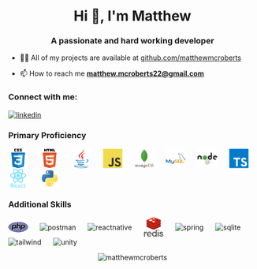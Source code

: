<h1 align="center">Hi 👋, I'm Matthew</h1>
<h3 align="center">A passionate and hard working developer</h3>

- 👨‍💻 All of my projects are available at [github.com/matthewmcroberts](github.com/matthewmcroberts)

- 📫 How to reach me **matthew.mcroberts22@gmail.com**

<h3 align="left">Connect with me:</h3>
<p align="left">
  <a href="https://www.linkedin.com/in/matthew-mcroberts-169639267/" target="blank"><img align="center" src="https://www.vectorlogo.zone/logos/linkedin/linkedin-icon.svg" alt="linkedin" height="30" width="30" /></a>
</p>
<h3 align="left">Primary Proficiency</h3>
<p align="left">
  <a href="https://www.w3schools.com/css/" target="blank" rel="noreferrer" style="margin-right: 20px; text-decoration: none; border: none;">
    <img src="https://raw.githubusercontent.com/devicons/devicon/master/icons/css3/css3-original-wordmark.svg" alt="css3" width="40" height="40" style="vertical-align: middle;"/>
  </a>
  <a href="https://www.w3.org/html/" target="blank" rel="noreferrer" style="margin-right: 20px; text-decoration: none; border: none;">
    <img src="https://raw.githubusercontent.com/devicons/devicon/master/icons/html5/html5-original-wordmark.svg" alt="html5" width="40" height="40" style="vertical-align: middle;"/>
  </a>
  <a href="https://www.java.com" target="_blank" rel="noreferrer" style="margin-right: 20px; text-decoration: none; border: none;">
    <img src="https://raw.githubusercontent.com/devicons/devicon/master/icons/java/java-original.svg" alt="java" width="40" height="40" style="vertical-align: middle;"/>
  </a>
  <a href="https://developer.mozilla.org/en-US/docs/Web/JavaScript" target="_blank" rel="noreferrer" style="margin-right: 20px; text-decoration: none; border: none;">
    <img src="https://raw.githubusercontent.com/devicons/devicon/master/icons/javascript/javascript-original.svg" alt="javascript" width="40" height="40" style="vertical-align: middle;"/>
  </a>
  <a href="https://www.mongodb.com/" target="_blank" rel="noreferrer" style="margin-right: 20px; text-decoration: none; border: none;">
    <img src="https://raw.githubusercontent.com/devicons/devicon/master/icons/mongodb/mongodb-original-wordmark.svg" alt="mongodb" width="40" height="40" style="vertical-align: middle;"/>
  </a>
  <a href="https://www.mysql.com/" target="_blank" rel="noreferrer" style="margin-right: 20px; text-decoration: none; border: none;">
    <img src="https://raw.githubusercontent.com/devicons/devicon/master/icons/mysql/mysql-original-wordmark.svg" alt="mysql" width="40" height="40" style="vertical-align: middle;"/>
  </a>
  <a href="https://nodejs.org" target="_blank" rel="noreferrer" style="margin-right: 20px; text-decoration: none; border: none;">
    <img src="https://raw.githubusercontent.com/devicons/devicon/master/icons/nodejs/nodejs-original-wordmark.svg" alt="nodejs" width="40" height="40" style="vertical-align: middle;"/>
  </a>
  <a href="https://www.typescriptlang.org/" target="_blank" rel="noreferrer" style="margin-right: 20px; text-decoration: none; border: none;">
    <img src="https://raw.githubusercontent.com/devicons/devicon/master/icons/typescript/typescript-original.svg" alt="typescript" width="40" height="40" style="vertical-align: middle;"/>
  </a>
  <a href="https://reactjs.org/" target="_blank" rel="noreferrer" style="margin-right: 20px; text-decoration: none; border: none;">
    <img src="https://raw.githubusercontent.com/devicons/devicon/master/icons/react/react-original-wordmark.svg" alt="react" width="40" height="40" style="vertical-align: middle;"/>
  </a>
  <a href="https://www.python.org" target="_blank" rel="noreferrer" style="margin-right: 20px; text-decoration: none; border: none;">
    <img src="https://raw.githubusercontent.com/devicons/devicon/master/icons/python/python-original.svg" alt="python" width="40" height="40" style="vertical-align: middle;"/>
  </a>
</p>

<h3 align="left">Additional Skills</h3>
<p align="left">
  <a href="https://www.php.net" target="_blank" rel="noreferrer" style="margin-right: 20px; text-decoration: none; border: none;">
    <img src="https://raw.githubusercontent.com/devicons/devicon/master/icons/php/php-original.svg" alt="php" width="40" height="40" style="vertical-align: middle;"/>
  </a>
  <a href="https://postman.com" target="_blank" rel="noreferrer" style="margin-right: 20px; text-decoration: none; border: none;">
    <img src="https://www.vectorlogo.zone/logos/getpostman/getpostman-icon.svg" alt="postman" width="40" height="40" style="vertical-align: middle;"/>
  </a>
  <a href="https://reactnative.dev/" target="_blank" rel="noreferrer" style="margin-right: 20px; text-decoration: none; border: none;">
    <img src="https://reactnative.dev/img/header_logo.svg" alt="reactnative" width="40" height="40" style="vertical-align: middle;"/>
  </a>
  <a href="https://redis.io" target="_blank" rel="noreferrer" style="margin-right: 20px; text-decoration: none; border: none;">
    <img src="https://raw.githubusercontent.com/devicons/devicon/master/icons/redis/redis-original-wordmark.svg" alt="redis" width="40" height="40" style="vertical-align: middle;"/>
  </a>
  <a href="https://spring.io/" target="_blank" rel="noreferrer" style="margin-right: 20px; text-decoration: none; border: none;">
    <img src="https://www.vectorlogo.zone/logos/springio/springio-icon.svg" alt="spring" width="40" height="40" style="vertical-align: middle;"/>
  </a>
  <a href="https://www.sqlite.org/" target="_blank" rel="noreferrer" style="margin-right: 20px; text-decoration: none; border: none;">
    <img src="https://www.vectorlogo.zone/logos/sqlite/sqlite-icon.svg" alt="sqlite" width="40" height="40" style="vertical-align: middle;"/>
  </a>
  <a href="https://tailwindcss.com/" target="_blank" rel="noreferrer" style="margin-right: 20px; text-decoration: none; border: none;">
    <img src="https://www.vectorlogo.zone/logos/tailwindcss/tailwindcss-icon.svg" alt="tailwind" width="40" height="40" style="vertical-align: middle;"/>
  </a>
  <a href="https://unity.com/" target="_blank" rel="noreferrer" style="margin-right: 20px; text-decoration: none; border: none;">
    <img src="https://www.vectorlogo.zone/logos/unity3d/unity3d-icon.svg" alt="unity" width="40" height="40" style="vertical-align: middle;"/>
  </a>
</p>

<p align="center">
  <img src="https://github-readme-stats.vercel.app/api/top-langs?username=matthewmcroberts&show_icons=true&locale=en&layout=compact" alt="matthewmcroberts" />
</p>
